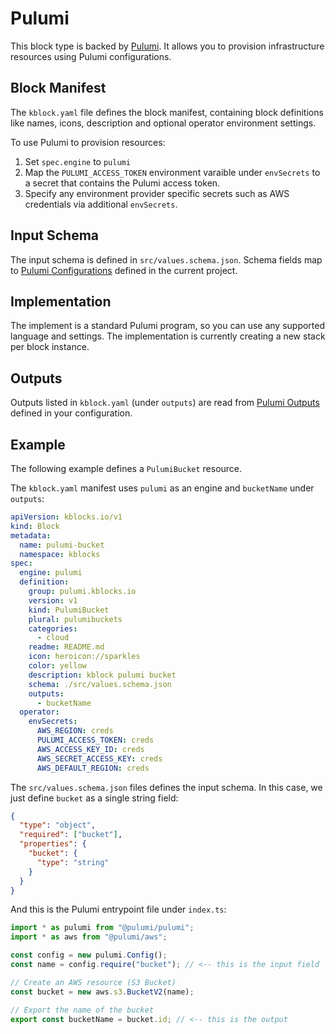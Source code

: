 # Pulumi

This block type is backed by [Pulumi](https://pulumi.com/). It allows you to provision infrastructure resources using Pulumi configurations.

## Block Manifest

The `kblock.yaml` file defines the block manifest, containing block definitions like names, icons, description and optional operator environment settings.

To use Pulumi to provision resources:

1. Set `spec.engine` to `pulumi`
2. Map the `PULUMI_ACCESS_TOKEN` environment varaible under `envSecrets` to a secret that contains the Pulumi access token.
3. Specify any environment provider specific secrets such as AWS credentials via additional `envSecrets`.

## Input Schema

The input schema is defined in `src/values.schema.json`. Schema fields map to [Pulumi Configurations](https://www.pulumi.com/docs/iac/concepts/config/) defined in the current project.

## Implementation

The implement is a standard Pulumi program, so you can use any supported language and settings. The implementation is currently creating a new stack per block instance.

## Outputs

Outputs listed in `kblock.yaml` (under `outputs`) are read from [Pulumi Outputs](https://www.pulumi.com/docs/iac/concepts/inputs-outputs/) defined in your configuration. 

## Example

The following example defines a `PulumiBucket` resource.

The `kblock.yaml` manifest uses `pulumi` as an engine and `bucketName` under `outputs`:

```yaml
apiVersion: kblocks.io/v1
kind: Block
metadata:
  name: pulumi-bucket
  namespace: kblocks
spec:
  engine: pulumi
  definition:
    group: pulumi.kblocks.io
    version: v1
    kind: PulumiBucket
    plural: pulumibuckets
    categories:
      - cloud
    readme: README.md
    icon: heroicon://sparkles
    color: yellow
    description: kblock pulumi bucket
    schema: ./src/values.schema.json
    outputs:
      - bucketName
  operator:
    envSecrets:
      AWS_REGION: creds
      PULUMI_ACCESS_TOKEN: creds
      AWS_ACCESS_KEY_ID: creds
      AWS_SECRET_ACCESS_KEY: creds
      AWS_DEFAULT_REGION: creds
```

The `src/values.schema.json` files defines the input schema. In this case, we just define `bucket` as a single string field:

```json
{
  "type": "object",
  "required": ["bucket"],
  "properties": {
    "bucket": {
      "type": "string"
    }
  }
}
```

And this is the Pulumi entrypoint file under `index.ts`:

```ts
import * as pulumi from "@pulumi/pulumi";
import * as aws from "@pulumi/aws";

const config = new pulumi.Config();
const name = config.require("bucket"); // <-- this is the input field

// Create an AWS resource (S3 Bucket)
const bucket = new aws.s3.BucketV2(name);

// Export the name of the bucket
export const bucketName = bucket.id; // <-- this is the output
```
